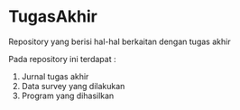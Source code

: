 # TugasAkhir
Repository yang berisi hal-hal berkaitan dengan tugas akhir

Pada repository ini terdapat :
1. Jurnal tugas akhir
2. Data survey yang dilakukan
3. Program yang dihasilkan
